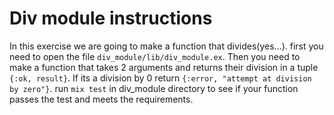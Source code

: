 # Div module instructions

In this exercise we are going to make a function that divides(yes...). first you need to open the file `div_module/lib/div_module.ex`. Then you need to make a function that takes 2 arguments and returns their division in a tuple `{:ok, result}`. If its a division by 0 return `{:error, "attempt at division by zero"}`. run `mix test` in div_module directory to see if your function passes the test and meets the requirements.
